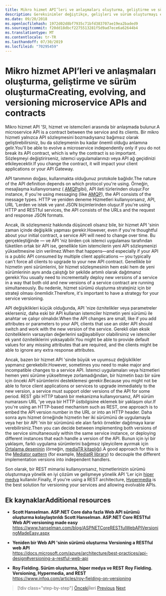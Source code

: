 ```yaml
---
title: Mikro hizmet API’leri ve anlaşmaları oluşturma, geliştirme ve sürüm oluşturma
description: Gereksinimler değiştikçe, gelişleri ve sürüm oluşturmayı ele alarak mikro hizmet API 'Leri ve sözleşmeleri oluşturun.
ms.date: 09/20/2018
ms.openlocfilehash: 1972d02d8bf7935c71bfd383707ae19ea2baded9
ms.sourcegitcommit: f20dd18dbcf2275513281f5d9ad7ece6a62644b4
ms.translationtype: MT
ms.contentlocale: tr-TR
ms.lasthandoff: 07/30/2019
ms.locfileid: "70295459"
---
```

# <a name="creating-evolving-and-versioning-microservice-apis-and-contracts"></a><span data-ttu-id="17b30-103">Mikro hizmet API’leri ve anlaşmaları oluşturma, geliştirme ve sürüm oluşturma</span><span class="sxs-lookup"><span data-stu-id="17b30-103">Creating, evolving, and versioning microservice APIs and contracts</span></span>

<span data-ttu-id="17b30-104">Mikro hizmet API 'SI, hizmet ve istemcileri arasında bir anlaşmada bulunur.</span><span class="sxs-lookup"><span data-stu-id="17b30-104">A microservice API is a contract between the service and its clients.</span></span> <span data-ttu-id="17b30-105">Bir mikro hizmeti yalnızca API sözleşmesini bozmadıysanız bağımsız olarak geliştirebilirsiniz, bu da sözleşmenin bu kadar önemli olduğu anlamına gelir.</span><span class="sxs-lookup"><span data-stu-id="17b30-105">You'll be able to evolve a microservice independently only if you do not break its API contract, which is why the contract is so important.</span></span> <span data-ttu-id="17b30-106">Sözleşmeyi değiştirirseniz, istemci uygulamalarınızı veya API ağ geçidinizi etkileyecektir.</span><span class="sxs-lookup"><span data-stu-id="17b30-106">If you change the contract, it will impact your client applications or your API Gateway.</span></span>

<span data-ttu-id="17b30-107">API tanımının doğası, kullanmakta olduğunuz protokole bağlıdır.</span><span class="sxs-lookup"><span data-stu-id="17b30-107">The nature of the API definition depends on which protocol you're using.</span></span> <span data-ttu-id="17b30-108">Örneğin, mesajlaşma kullanıyorsanız ( [AMQP](https://www.amqp.org/)gibi), API ileti türlerinden oluşur.</span><span class="sxs-lookup"><span data-stu-id="17b30-108">For instance, if you're using messaging (like [AMQP](https://www.amqp.org/)), the API consists of the message types.</span></span> <span data-ttu-id="17b30-109">HTTP ve yeniden deneme Hizmetleri kullanıyorsanız, API, URL 'Lerden ve istek ve yanıt JSON biçimlerinden oluşur.</span><span class="sxs-lookup"><span data-stu-id="17b30-109">If you're using HTTP and RESTful services, the API consists of the URLs and the request and response JSON formats.</span></span>

<span data-ttu-id="17b30-110">Ancak, ilk sözleşmeniz hakkında düşünceli olsanız bile, bir hizmet API 'sinin zaman içinde değişiklik yapması gerekir.</span><span class="sxs-lookup"><span data-stu-id="17b30-110">However, even if you're thoughtful about your initial contract, a service API will need to change over time.</span></span> <span data-ttu-id="17b30-111">Bu gerçekleştiğinde — ve API 'niz birden çok istemci uygulaması tarafından tüketilen ortak bir API ise, genellikle tüm istemcilerin yeni API sözleşmenizi yükseltmesine izin verilmez.</span><span class="sxs-lookup"><span data-stu-id="17b30-111">When that happens—and especially if your API is a public API consumed by multiple client applications — you typically can't force all clients to upgrade to your new API contract.</span></span> <span data-ttu-id="17b30-112">Genellikle bir hizmetin yeni sürümlerini, bir hizmet sözleşmesinin hem eski hem de yeni sürümlerinin aynı anda çalıştığı bir şekilde artımlı olarak dağıtmanız gerekir.</span><span class="sxs-lookup"><span data-stu-id="17b30-112">You usually need to incrementally deploy new versions of a service in a way that both old and new versions of a service contract are running simultaneously.</span></span> <span data-ttu-id="17b30-113">Bu nedenle, hizmet sürümü oluşturma stratejiniz için bir strateji olması önemlidir.</span><span class="sxs-lookup"><span data-stu-id="17b30-113">Therefore, it's important to have a strategy for your service versioning.</span></span>

<span data-ttu-id="17b30-114">API değişiklikleri küçük olduğunda, API 'nize öznitelikler veya parametreler eklerseniz, daha eski bir API kullanan istemciler hizmetin yeni sürümü ile anahtar ve çalışır olmalıdır.</span><span class="sxs-lookup"><span data-stu-id="17b30-114">When the API changes are small, like if you add attributes or parameters to your API, clients that use an older API should switch and work with the new version of the service.</span></span> <span data-ttu-id="17b30-115">Gerekli olan eksik özniteliklerin varsayılan değerlerini sağlayabiliyor olabilirsiniz ve istemciler ek yanıt özniteliklerini yoksayabilir.</span><span class="sxs-lookup"><span data-stu-id="17b30-115">You might be able to provide default values for any missing attributes that are required, and the clients might be able to ignore any extra response attributes.</span></span>

<span data-ttu-id="17b30-116">Ancak, bazen bir hizmet API 'sinde büyük ve uyumsuz değişiklikler yapmanız gerekebilir.</span><span class="sxs-lookup"><span data-stu-id="17b30-116">However, sometimes you need to make major and incompatible changes to a service API.</span></span> <span data-ttu-id="17b30-117">İstemci uygulamaları veya hizmetleri hemen yeni sürüme yükseltmeye zorlamadığından, bir hizmetin bazı bir süre için önceki API sürümlerini desteklemesi gerekir.</span><span class="sxs-lookup"><span data-stu-id="17b30-117">Because you might not be able to force client applications or services to upgrade immediately to the new version, a service must support older versions of the API for some period.</span></span> <span data-ttu-id="17b30-118">REST gibi HTTP tabanlı bir mekanizma kullanıyorsanız, API sürüm numarasını URL 'ye veya bir HTTP üstbilgisine eklemek bir yaklaşım olur.</span><span class="sxs-lookup"><span data-stu-id="17b30-118">If you're using an HTTP-based mechanism such as REST, one approach is to embed the API version number in the URL or into an HTTP header.</span></span> <span data-ttu-id="17b30-119">Daha sonra aynı hizmet örneğinde hizmetin her iki sürümünü de uygulamayla veya her bir API 'nin bir sürümünü ele alan farklı örnekler dağıtmaya karar verebilirsiniz.</span><span class="sxs-lookup"><span data-stu-id="17b30-119">Then you can decide between implementing both versions of the service simultaneously within the same service instance, or deploying different instances that each handle a version of the API.</span></span> <span data-ttu-id="17b30-120">Bunun için iyi bir yaklaşım, farklı uygulama sürümlerini bağımsız işleyicilere ayırmak için [Ortalama deseninin](https://en.wikipedia.org/wiki/Mediator_pattern) (örneğin, [mediaTR kitaplığı](https://github.com/jbogard/MediatR)).</span><span class="sxs-lookup"><span data-stu-id="17b30-120">A good approach for this is the [Mediator pattern](https://en.wikipedia.org/wiki/Mediator_pattern) (for example, [MediatR library](https://github.com/jbogard/MediatR)) to decouple the different implementation versions into independent handlers.</span></span>

<span data-ttu-id="17b30-121">Son olarak, bir REST mimarisi kullanıyorsanız, hizmetlerinizin sürümü oluşturmaya yönelik en iyi çözüm ve gelişmeye yönelik API 'Ler için [hiper medya](https://www.infoq.com/articles/mark-baker-hypermedia) kullanılır.</span><span class="sxs-lookup"><span data-stu-id="17b30-121">Finally, if you're using a REST architecture, [Hypermedia](https://www.infoq.com/articles/mark-baker-hypermedia) is the best solution for versioning your services and allowing evolvable APIs.</span></span>

## <a name="additional-resources"></a><span data-ttu-id="17b30-122">Ek kaynaklar</span><span class="sxs-lookup"><span data-stu-id="17b30-122">Additional resources</span></span>

- <span data-ttu-id="17b30-123">**Scott Hanselman. ASP.NET Core daha fazla Web API sürümü oluşturma kolaylaştırıldı** </span><span class="sxs-lookup"><span data-stu-id="17b30-123">**Scott Hanselman. ASP.NET Core RESTful Web API versioning made easy** </span></span>\
  <https://www.hanselman.com/blog/ASPNETCoreRESTfulWebAPIVersioningMadeEasy.aspx>

- <span data-ttu-id="17b30-124">**Yeniden bir Web API 'sinin sürümü oluşturma** </span><span class="sxs-lookup"><span data-stu-id="17b30-124">**Versioning a RESTful web API** </span></span>\
  <https://docs.microsoft.com/azure/architecture/best-practices/api-design#versioning-a-restful-web-api>

- <span data-ttu-id="17b30-125">**Roy Fielding. Sürüm oluşturma, hiper medya ve REST** </span><span class="sxs-lookup"><span data-stu-id="17b30-125">**Roy Fielding. Versioning, Hypermedia, and REST** </span></span>\
  <https://www.infoq.com/articles/roy-fielding-on-versioning>

>[!div class="step-by-step"]
><span data-ttu-id="17b30-126">[Önceki](asynchronous-message-based-communication.md)İleri
>[](microservices-addressability-service-registry.md)</span><span class="sxs-lookup"><span data-stu-id="17b30-126">[Previous](asynchronous-message-based-communication.md)
[Next](microservices-addressability-service-registry.md)</span></span>

